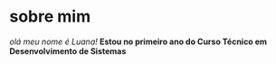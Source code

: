 # sobre mim
*olá meu nome é Luana!*
**Estou no primeiro ano do Curso Técnico em Desenvolvimento de Sistemas**

